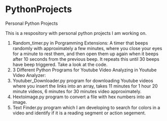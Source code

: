 # PythonProjects
Personal Python Projects

This is a respository with personal python projects I am working on.

1) Random_timer.py in Porgramming Extensions: A timer that beeps randomly with approximately a few minutes, where you close your eyes for a minute to rest them, and then open them up again when it beeps after 10 seconds from the previous beep. It repeats this until 30 beeps have beep triggered. Take a look at the code.
2) 3 Different Python Programs for Youtube Video Analyzing in Youtube Video Analyzer:
1) Youtuber_Downloader.py program for downloading Youtube videos where you insert the links into an array, takes 11 minutes for 1 hour 20 minute videos, 6 minutes for 30 minutes video approximately.
2) Hextoimage.py program to convert a file with hex numbers into an image.
3) Text Finder.py program which I am developing to search for colors in a video and identify if it is a reading segment or action segement.
